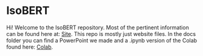 # IsoBERT
Hi! Welcome to the IsoBERT repository.
Most of the pertinent information can be found here at: [Site](https://rjha18.github.io/IsoBERT/).
This repo is mostly just website files.
In the docs folder you can find a PowerPoint we made and a .ipynb version of the Colab found here: [Colab](https://colab.research.google.com/drive/1-8NoW_xl11XPS_XkUOvzDlXLzuUnk3kk?usp=sharing).
